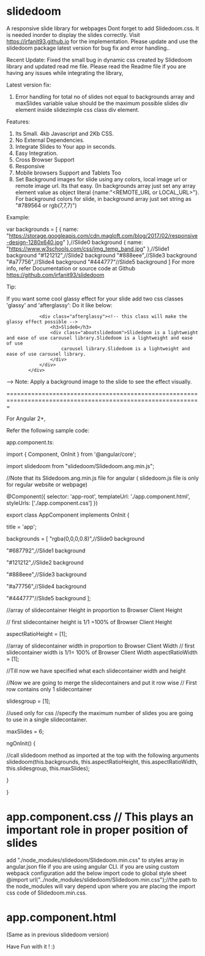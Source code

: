 # slidedoom
A responsive slide library for webpages
Dont forget to add Slidedoom.css. It is needed inorder to display the slides correctly. 
Visit https://irfanit93.github.io for the implementation. Please update and use the slidedoom package latest version  for bug fix and error handling..

Recent Update:
Fixed the small bug in dynamic css created by Slidedoom library and updated read me file. Please read the Readme file if you are having any issues while integrating the library,


Latest version fix:
1. Error handling for total no of slides not equal to backgrounds array and maxSlides variable value should be the maximum possible slides div element inside slidezimple css class div element.

Features:
1. Its Small. 4kb Javascript and 2Kb CSS.
2. No External Dependencies.
2. Integrate Slides to Your app in seconds.
3. Easy Integration.
4. Cross Browser Support
5. Responsive
6. Mobile browsers Support and Tablets Too
7. Set Background images for slide using any colors, local image url or remote image url. Its that easy. (In backgrounds array just set any array element value as object literal {name:"<REMOTE_URL or LOCAL_URL>"}. For background colors for slide, in background array just set string as "#789564 or rgb(7,7,7)")

Example:

var backgrounds = [
            { name: "https://storage.googleapis.com/cdn.magloft.com/blog/2017/02/responsive-design-1280x640.jpg" },//Slide0 background
            { name: "https://www.w3schools.com/css/img_temp_band.jpg" },//Slide1 background
            "#121212",//Slide2 background
            "#888eee",//Slide3 background
            "#a77756",//Slide4 background
            "#444777"//Slide5 background
        ]
For more info, refer Documentation or source code at Github https://github.com/irfanit93/slidedoom

Tip:

If you want some cool glassy effect for your slide add two css classes 'glassy' and 'afterglassy': Do it like below:
<!--
            <div class="slides slide0">
                <div class="glassy" style="opacity:0.7"></div><!--set opacity from 0 to 1 to increase or decrease the glassy effect.-->
                <div class="afterglassy"><!-- this class will make the glassy effect possible -->
                    <h3>Slide0</h3>
                    <div class="aboutslidedoom">Slidedoom is a lightweight and ease of use carousel library.Slidedoom is a lightweight and ease of use
                        carousel library.Slidedoom is a lightweight and ease of use carousel library.
                    </div>
                </div>
            </div>
-->
Note: Apply a background image to the slide to see the effect visually.

=============================================================================================================

For Angular 2+,

Refer the following sample code:

app.component.ts:


import { Component, OnInit } from '@angular/core';


import slidedoom from "slidedoom/Slidedoom.ang.min.js";

 //Note that its Slidedoom.ang.min.js file for angular  ( slidedoom.js file is only for regular website or webpage)

@Component({
  selector: 'app-root',
  templateUrl: './app.component.html',
  styleUrls: ['./app.component.css']
})

export class AppComponent implements OnInit {
  
title = 'app';
  
backgrounds = [
    "rgba(0,0,0,0.8)",//Slide0 background
   
 "#687792",//Slide1 background
    
"#121212",//Slide2 background
    
"#888eee",//Slide3 background
   
 "#a77756",//Slide4 background
    
"#444777"//Slide5 background
  ];
  

  
//array of slidecontainer Height in proportion to Browser Client Height
 
 // first slidecontainer height is 1/1 =100%  of Browser Client Height
 
 aspectRatioHeight = [1];
 
 //array of slidecontainer width in proportion to Browser Client Width
  // first slidecontainer width is 1/1= 100%  of Browser Client Width
  aspectRatioWidth = [1];

  
//Till now we have specified what each slidecontainer width and height

  //Now we are going to  merge the slidecontainers and put it row wise
  // First row contains only 1 slidecontainer
 
 slidesgroup = [1];

 
 //used only for css
  //specify the maximum number of slides you are going to use in a single slidecontainer.
  
maxSlides = 6;
  
ngOnInit() {
    
//call slidedoom method as imported at the top  with the following arguments
slidedoom(this.backgrounds, this.aspectRatioHeight, this.aspectRatioWidth, this.slidesgroup, this.maxSlides);



}

}


app.component.css // This plays an important role in proper position of slides
=================
add  "./node_modules/slidedoom/Slidedoom.min.css" to styles array in angular.json file if you are using angular CLI.
if you are using custom webpack configuration add the below import code to global style sheet
@import url("../node_modules/slidedoom/Slidedoom.min.css");//the path to the node_modules will vary depend upon where you are placing the import css code of Slidedoom.min.css.

app.component.html
=================
(Same as in previous slidedoom version)
<!--
<div class="slidecontainer">
  
<div class="slidezimple">

    <div class="slides slide0">
   
   <h3>Slide0</h3>
 
     <div class="aboutslidedoom">Slidedoom is a lightweight and ease of use carousel library.Slidedoom is a lightweight and ease of use carousel library.Slidedoom
        is a lightweight and ease of use carousel library.
     
 </div>
  
  </div>

    <div class="slides slide1">
      <h3>Slide1</h3>
      <div class="aboutslidedoom">Slidedoom is a lightweight and ease of use carousel library.Slidedoom is a lightweight and ease of use carousel library.Slidedoom
        is a lightweight and ease of use carousel library.
      </div>
    </div>
    <div class="slides slide2">
      <h3>Slide2</h3>
      <div class="aboutslidedoom">Slidedoom is a lightweight and ease of use carousel library.Slidedoom is a lightweight and ease of use carousel library.Slidedoom
        is a lightweight and ease of use carousel library.
      </div>
    </div>
    <div class="slides slide3">
      <h3>Slide3</h3>
      <div class="aboutslidedoom">Slidedoom is a lightweight and ease of use carousel library.Slidedoom is a lightweight and ease of use carousel library.Slidedoom
        is a lightweight and ease of use carousel library.
      </div>
    </div>
    <div class="slides slide4">
      <h3>Slide4</h3>
      <div class="aboutslidedoom">Slidedoom is a lightweight and ease of use carousel library.Slidedoom is a lightweight and ease of use carousel library.Slidedoom
        is a lightweight and ease of use carousel library.
      </div>
    </div>
   
 <div class="slides slide5">
     
 <h3>Slide5</h3>
      <div class="aboutslidedoom">Slidedoom is a lightweight and ease of use carousel library.Slidedoom is a lightweight and ease of use carousel library.Slidedoom
        is a lightweight and ease of use carousel library.
      
</div>
   
 </div>
  
</div>

</div>

<router-outlet></router-outlet>
-->
Have Fun with it ! :)
